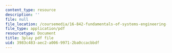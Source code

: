 ```yaml
---
content_type: resource
description: ''
file: null
file_location: /coursemedia/16-842-fundamentals-of-systems-engineering-fall-2015/3983c483aec2a00699712ba0ccacbbdf_Gv3fPjWiQhs.pdf
file_type: application/pdf
resourcetype: Document
title: 3play pdf file
uid: 3983c483-aec2-a006-9971-2ba0ccacbbdf
---
```

